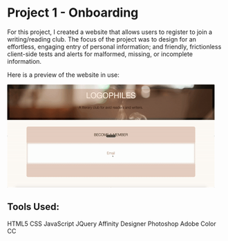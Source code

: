 # Project 1 - Onboarding

For this project, I created a website that allows users to register to join a writing/reading club.
The focus of the project was to design for an effortless, engaging entry of personal information; and 
friendly, frictionless client-side tests and alerts for malformed, missing, or incomplete information. 

Here is a preview of the website in use:

![preview](https://github.com/Shameemah/project1-onboarding/blob/master/img/giphy.gif)

## Tools Used:
HTML5
CSS
JavaScript
JQuery
Affinity Designer
Photoshop
Adobe Color CC
